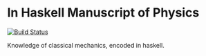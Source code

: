 In Haskell Manuscript of Physics
================================

[![Build Status](https://travis-ci.org/nushio3/physics-inhaskell.png?branch=master)](https://travis-ci.org/nushio3/physics-inhaskell)

Knowledge of classical mechanics, encoded in haskell.
